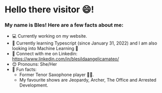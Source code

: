 # Hello there visitor 😄!

<!--
**BlesMateo/BlesMateo** is a ✨ _special_ ✨ repository because its `README.md` (this file) appears on your GitHub profile.

-->

### My name is Bles! Here are a few facts about me:

- 💻 Currently working on my website.
- 🌱 Currently learning Typescript (since January 31, 2022) and I am also looking into Machine Learning 🤖
- 🤝 Connect with me on Linkedin: https://www.linkedin.com/in/blesildaangelicamateo/
- 😊 Pronouns: She/Her
- 🎉 Fun facts:
  - Former Tenor Saxophone player 🎷🎶.
  - My favourite shows are Jeopardy, Archer, The Office and Arrested Development.
